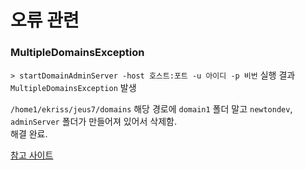 # 오류 관련


### MultipleDomainsException

`> startDomainAdminServer -host 호스트:포트 -u 아이디 -p 비번` 실행 결과 `MultipleDomainsException` 발생

`/home1/ekriss/jeus7/domains` 해당 경로에 `domain1` 폴더 말고 `newtondev`, `adminServer` 폴더가 만들어져 있어서 삭제함.  
해결 완료.  


[참고 사이트](http://itstory07.tistory.com/557)
